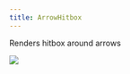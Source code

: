 ```yaml
---
title: ArrowHitbox
---
```

Renders hitbox around arrows

<img src="https://i.imgur.com/B3gFNJ8.gif">